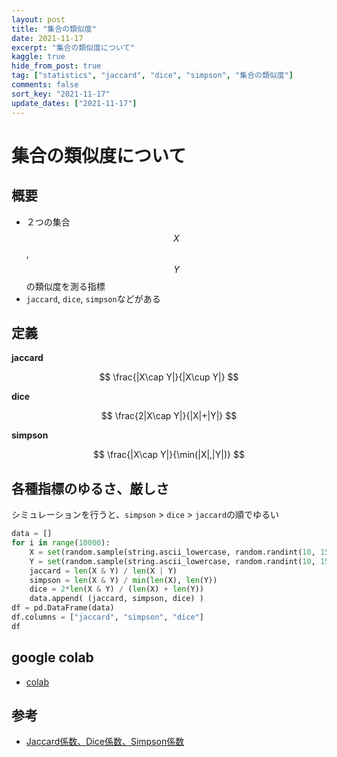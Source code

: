 ```yaml
---
layout: post
title: "集合の類似度"
date: 2021-11-17
excerpt: "集合の類似度について"
kaggle: true
hide_from_post: true
tag: ["statistics", "jaccard", "dice", "simpson", "集合の類似度"]
comments: false
sort_key: "2021-11-17"
update_dates: ["2021-11-17"]
---
```


# 集合の類似度について

## 概要
 - ２つの集合$$X$$, $$Y$$の類似度を測る指標
 - `jaccard`, `dice`, `simpson`などがある

## 定義

**jaccard**  

$$
\frac{|X\cap Y|}{|X\cup Y|}
$$

**dice**  

$$
\frac{2|X\cap Y|}{|X|+|Y|}
$$

**simpson**  

$$
\frac{|X\cap Y|}{\min(|X|,|Y|)}
$$

## 各種指標のゆるさ、厳しさ

シミュレーションを行うと、`simpson` > `dice` > `jaccard`の順でゆるい  

```python
data = []
for i in range(10000):
    X = set(random.sample(string.ascii_lowercase, random.randint(10, 15)))
    Y = set(random.sample(string.ascii_lowercase, random.randint(10, 15)))
    jaccard = len(X & Y) / len(X | Y)
    simpson = len(X & Y) / min(len(X), len(Y))
    dice = 2*len(X & Y) / (len(X) + len(Y))
    data.append( (jaccard, simpson, dice) )
df = pd.DataFrame(data)
df.columns = ["jaccard", "simpson", "dice"]
df
```

## google colab
 - [colab](https://colab.research.google.com/drive/1OAxsDR2HmWVgeYFDaxu-FX8fF6f0P5DU?usp=sharing)

## 参考
 - [Jaccard係数、Dice係数、Simpson係数](https://mathwords.net/jaccardkeisu)
